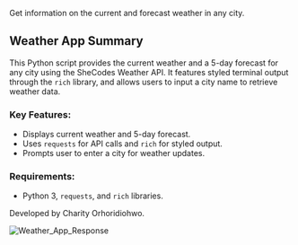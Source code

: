 Get information on the current and forecast weather in any city.

## Weather App Summary

This Python script provides the current weather and a 5-day forecast for any city using the SheCodes Weather API. It features styled terminal output through the `rich` library, and allows users to input a city name to retrieve weather data.

### Key Features:
- Displays current weather and 5-day forecast.
- Uses `requests` for API calls and `rich` for styled output.
- Prompts user to enter a city for weather updates.

### Requirements:
- Python 3, `requests`, and `rich` libraries.

Developed by Charity Orhoridiohwo.


![Weather_App_Response](https://github.com/CharityO3/Check_Current_Weather/assets/79048698/f184018a-4399-42b5-9405-c9a74bbf8fda)
